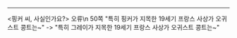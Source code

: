
------

<핑커 씨, 사실인가요?> 오류\n
50쪽 "특히 핑커가 지목한 19세기 프랑스 사상가 오귀스트 콩트는~" -> "특히 그레이가 지목한 19세기 프랑스 사상가 오귀스트 콩트는~"
